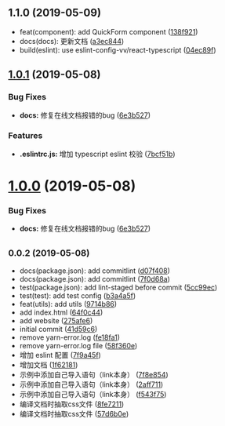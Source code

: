 ## 1.1.0 (2019-05-09)

* feat(component): add QuickForm component ([138f921](https://github.com/liaoyongfu/vv-components/commit/138f921))
* docs(docs): 更新文档 ([a3ec844](https://github.com/liaoyongfu/vv-components/commit/a3ec844))
* build(eslint): use eslint-config-vv/react-typescript ([04ec89f](https://github.com/liaoyongfu/vv-components/commit/04ec89f))



## [1.0.1](https://github.com/liaoyongfu/vv-components/compare/v0.0.2...v1.0.1) (2019-05-08)


### Bug Fixes

* **docs:** 修复在线文档报错的bug ([6e3b527](https://github.com/liaoyongfu/vv-components/commit/6e3b527))


### Features

* **.eslintrc.js:** 增加 typescript eslint 校验 ([7bcf51b](https://github.com/liaoyongfu/vv-components/commit/7bcf51b))



# [1.0.0](https://github.com/liaoyongfu/vv-components/compare/v0.0.2...v1.0.0) (2019-05-08)


### Bug Fixes

* **docs:** 修复在线文档报错的bug ([6e3b527](https://github.com/liaoyongfu/vv-components/commit/6e3b527))



## <small>0.0.2 (2019-05-08)</small>

* docs(package.json): add commitlint ([d07f408](https://github.com/liaoyongfu/vv-components/commit/d07f408))
* docs(package.json): add commitlint ([7f0d68a](https://github.com/liaoyongfu/vv-components/commit/7f0d68a))
* test(package.json): add lint-staged before commit ([5cc99ec](https://github.com/liaoyongfu/vv-components/commit/5cc99ec))
* test(test): add test config ([b3a4a5f](https://github.com/liaoyongfu/vv-components/commit/b3a4a5f))
* feat(utils): add utils ([9714b86](https://github.com/liaoyongfu/vv-components/commit/9714b86))
* add index.html ([64f0c44](https://github.com/liaoyongfu/vv-components/commit/64f0c44))
* add website ([275afe6](https://github.com/liaoyongfu/vv-components/commit/275afe6))
* initial commit ([41d59c6](https://github.com/liaoyongfu/vv-components/commit/41d59c6))
* remove yarn-error.log ([fe18fa1](https://github.com/liaoyongfu/vv-components/commit/fe18fa1))
* remove yarn-error.log file ([58f360e](https://github.com/liaoyongfu/vv-components/commit/58f360e))
* 增加 eslint 配置 ([7f9a45f](https://github.com/liaoyongfu/vv-components/commit/7f9a45f))
* 增加文档 ([1f62181](https://github.com/liaoyongfu/vv-components/commit/1f62181))
* 示例中添加自己导入语句（link本身） ([7f8e854](https://github.com/liaoyongfu/vv-components/commit/7f8e854))
* 示例中添加自己导入语句（link本身） ([2aff711](https://github.com/liaoyongfu/vv-components/commit/2aff711))
* 示例中添加自己导入语句（link本身） ([f543f75](https://github.com/liaoyongfu/vv-components/commit/f543f75))
* 编译文档时抽取css文件 ([8fe7211](https://github.com/liaoyongfu/vv-components/commit/8fe7211))
* 编译文档时抽取css文件 ([57d6b0e](https://github.com/liaoyongfu/vv-components/commit/57d6b0e))



